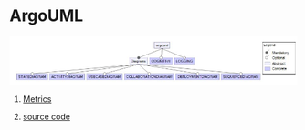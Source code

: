 # ArgoUML

![image](https://raw.githubusercontent.com/fischerJF/challenge/master/featureModel/ArgoUML.JPG)

1. [Metrics](https://github.com/fischerJF/challenge/blob/master/metrics/ArgoUML.csv)

2. [source code](https://github.com/fischerJF/challenge/tree/master/workspace_IncLing/argouml-spl-master)


 

